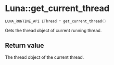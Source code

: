 # Luna::get_current_thread

```c++
LUNA_RUNTIME_API IThread * get_current_thread()
```

Gets the thread object of current running thread. 



## Return value
The thread object of the current thread. 

